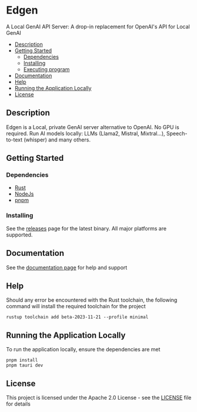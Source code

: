  # Edgen 
A Local GenAI API Server: A drop-in replacement for OpenAI's API for Local GenAI
- [Description](#description)
- [Getting Started](#getting-started)
  - [Dependencies](#dependencies)
  - [Installing](#installing)
  - [Executing program](#executing-program)
- [Documentation](#documentation)
- [Help](#help)
- [Running the Application Locally](#running-the-application-locally)
- [License](#license)

## Description

Edgen is a Local, private GenAI server alternative to OpenAI. No GPU is required. Run AI models locally: LLMs (Llama2, Mistral, Mixtral...), Speech-to-text (whisper) and many others.

## Getting Started

### Dependencies

- [Rust](https://www.rust-lang.org/tools/install)
- [NodeJs](https://nodejs.org/en/download/)
- [pnpm](https://pnpm.io/installation)

### Installing

See the [releases](https://github.com/edgenai/edgen/releases) page for the latest binary. All major platforms are supported.


## Documentation
See the [documentation page](https://docs.edgen.co) for help and support 

## Help
Should any error be encountered with the Rust toolchain, the following command will install the required toolchain for the project

```shell
rustup toolchain add beta-2023-11-21 --profile minimal
```

## Running the Application Locally 
To run the application locally, ensure the dependencies are met 
```shell
pnpm install
pnpm tauri dev 
``` 

## License

This project is licensed under the Apache 2.0 License - see the [LICENSE](../LICENSE) file for details
      